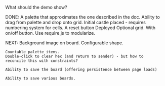 What should the demo show?

DONE:
	A palette that approximates the one described in the doc. 
	Ability to drag from palette and drop onto grid.
	Initial castle placed - requires numbering system for cells.
	A reset button
	Deployed
	Optional grid.  With on/off button.
	Use require.js to modularize.

NEXT:
	Background image on board.
	Configurable shape.

	Countable palette items.
	Double-click to clear hex (and return to sender) - but how to reconcile this with constraints?

	Ability to save the board (offering persistence between page loads)

	Ability to save various boards.

